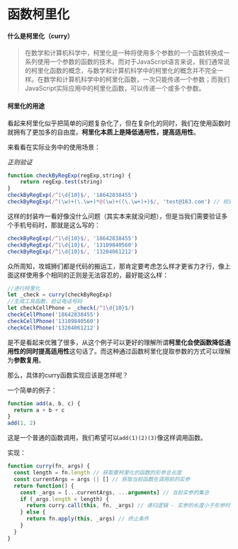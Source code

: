 # 函数柯里化

#### 什么是柯里化（curry）

> 在数学和计算机科学中，柯里化是一种将使用多个参数的一个函数转换成一系列使用一个参数的函数的技术。而对于JavaScript语言来说，我们通常说的柯里化函数的概念，与数学和计算机科学中的柯里化的概念并不完全一样。在数学和计算机科学中的柯里化函数，一次只能传递一个参数；而我们JavaScript实际应用中的柯里化函数，可以传递一个或多个参数。
#### 柯里化的用途

看起来柯里化似乎把简单的问题复杂化了，但在复杂化的同时，我们在使用函数时就拥有了更加多的自由度。**柯里化本质上是降低通用性，提高适用性**。

来看看在实际业务中的使用场景：

*正则验证*

```js
function checkByRegExp(regExp,string) {
    return regExp.test(string)
}
checkByRegExp(/^1\d{10}$/, '18642838455')
checkByRegExp(/^(\w)+(\.\w+)*@(\w)+((\.\w+)+)$/, 'test@163.com') // 校验邮箱
```

这样的封装咋一看好像没什么问题（其实本来就没问题），但是当我们需要验证多个手机号码时，那就是这么写的：

```js
checkByRegExp(/^1\d{10}$/, '18642838455')
checkByRegExp(/^1\d{10}$/, '13109840560')
checkByRegExp(/^1\d{10}$/, '13204061212')
```

众所周知，攻城狮们都是代码的搬运工，那肯定要考虑怎么样才更省力才行，像上面这样使用多个相同的正则是无法容忍的，最好能这么样：

```js
//进行柯里化
let _check = curry(checkByRegExp)
//生成工具函数，验证电话号码
let checkCellPhone = _check(/^1\d{10}$/)
checkCellPhone('18642838455')
checkCellPhone('13109840560')
checkCellPhone('13204061212')
```

是不是看起来优雅了很多，从这个例子可以更好的理解所谓**柯里化会使函数降低通用性的同时提高适用性**这句话了。而这种通过函数柯里化提取参数的方式可以理解为**参数复用**。

那么，具体的curry函数实现应该是怎样呢？

一个简单的例子：

```js
function add(a, b, c) {
  return a + b + c
}
add(1, 2)
```

这是一个普通的函数调用，我们希望可以`add(1)(2)(3)`像这样调用函数。

实现：

```js
function curry(fn, args) {
  const length = fn.length // 获取要柯里化的函数的形参总长度
  const currentArgs = args || [] // 获取当前函数在调用前的实参
  return function() {
    const _args = [...currentArgs, ...arguments] // 当前实参的集合
    if (_args.length < length) {
      return curry.call(this, fn, _args) // 递归逻辑 - 实参的长度小于形参时返回一个函数用来接收剩余参数
    } else {
      return fn.apply(this, _args) // 终止条件
    }
  }
}
```
